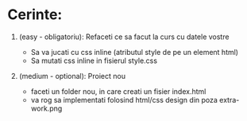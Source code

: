 # Cerinte:

1. (easy - obligatoriu): Refaceti ce sa facut la curs cu datele vostre
   - Sa va jucati cu css inline (atributul style de pe un element html)
   - Sa mutati css inline in fisierul style.css



2. (medium - optional): Proiect nou
   - faceti un folder nou, in care creati un fisier index.html
   - va rog sa implementati folosind html/css design din poza extra-work.png
